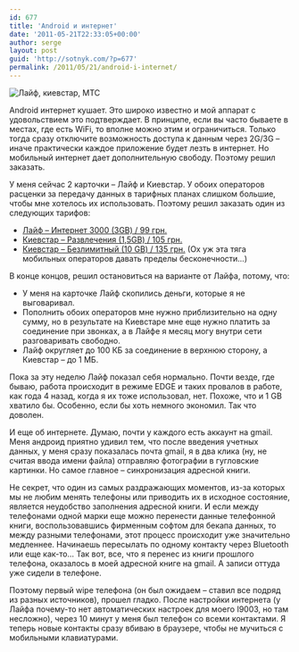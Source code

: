 ```yaml
---
id: 677
title: 'Android и интернет'
date: '2011-05-21T22:33:05+00:00'
author: serge
layout: post
guid: 'http://sotnyk.com/?p=677'
permalink: /2011/05/21/android-i-internet/
---
```


![](https://sotnyk.github.io/wp-content/uploads/2011/05/ks_life_mts.jpg "Лайф, киевстар, МТС")

Android интернет кушает. Это широко известно и мой аппарат с удовольствием это подтверждает. В принципе, если вы часто бываете в местах, где есть WiFi, то вполне можно этим и ограничиться. Только тогда сразу отключите возможность доступа к данным через 2G/3G – иначе практически каждое приложение будет лезть в интернет. Но мобильный интернет дает дополнительную свободу. Поэтому решил заказать.

У меня сейчас 2 карточки – Лайф и Киевстар. У обоих операторов расценки за передачу данных в тарифных планах слишком большие, чтобы мне хотелось их использовать. Поэтому решил заказать один из следующих тарифов:

- [Лайф – Интернет 3000 (3GB) / 99 грн.](http://www.life.com.ua/index.php?area=lifebox&lng=ru&page=15-33)
- [Киевстар – Развлечения (1,5GB) / 105 грн.](http://www.kyivstar.ua/ru/personal/prepaid/services/internet_pack/)
- [Киевстар – Безлимитный (10 GB) / 135 грн.](http://www.kyivstar.ua/ru/personal/prepaid/services/internet_pack/) (Ох уж эта тяга мобильных операторов давать пределы бесконечности…)

  
В конце концов, решил остановиться на варианте от Лайфа, потому, что:

- У меня на карточке Лайф скопились деньги, которые я не выговаривал.
- Пополнить обоих операторов мне нужно приблизительно на одну сумму, но в результате на Киевстаре мне еще нужно платить за соединение при звонках, а в Лайфе я месяц могу внутри сети разговаривать свободно.
- Лайф округляет до 100 КБ за соединение в верхнюю сторону, а Киевстар – до 1 МБ.

Пока за эту неделю Лайф показал себя нормально. Почти везде, где бываю, работа происходит в режиме EDGE и таких провалов в работе, как года 4 назад, когда я их тоже использовал, нет. Похоже, что и 1 GB хватило бы. Особенно, если бы хоть немного экономил. Так что доволен.

И еще об интернете. Думаю, почти у каждого есть аккаунт на gmail. Меня андроид приятно удивил тем, что после введения учетных данных, у меня сразу показалась почта gmail, я в два клика (ну, не считая ввода имени файла) отправляю фотографии в гугловские картинки. Но самое главное – синхронизация адресной книги.

Не секрет, что один из самых раздражающих моментов, из-за которых мы не любим менять телефоны или приводить их в исходное состояние, является неудобство заполнения адресной книги. И если между телефонами одной марки еще можно перенести данные телефонной книги, воспользовавшись фирменным софтом для бекапа данных, то между разными телефонами, этот процесс происходит уже значительно медленнее. Начинаешь пересылать по одному контакту через Bluetooth или еще как-то… Так вот, все, что я перенес из книги прошлого телефона, оказалось в моей адресной книге на gmail. А записи оттуда уже сидели в телефоне.

Поэтому первый wipe телефона (он был ожидаем – ставил все подряд из разных источников), прошел гладко. После настройки интернета (у Лайфа почему-то нет автоматических настроек для моего I9003, но там несложно), через 10 минут у меня был телефон со всеми контактами. Я теперь новые контакты сразу вбиваю в браузере, чтобы не мучиться с мобильными клавиатурами.